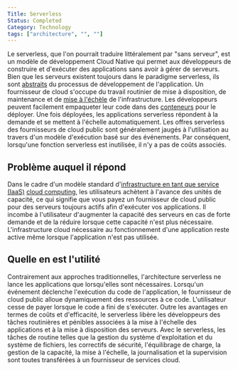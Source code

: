 ```yaml
---
Title: Serverless
Status: Completed
Category: Technology
tags: ["architecture", "", ""]
---
```


Le serverless, que l'on  pourrait traduire littéralement par "sans serveur", est un modèle de développement Cloud Native qui permet aux développeurs de construire et d'exécuter des applications sans avoir à gérer de serveurs.
Bien que les serveurs existent toujours dans le paradigme serverless, ils sont [abstraits](/fr/abstraction/) du processus de développement de l'application.
Un fournisseur de cloud s'occupe du travail routinier de mise à disposition, de maintenance et de [mise à l'échèle](/fr/scalability/) de l'infrastructure.
Les développeurs peuvent facilement empaqueter leur code dans des [conteneurs](/fr/container/) pour le déployer.
Une fois déployées, les applications serverless répondent à la demande et se mettent à l'échelle automatiquement.
Les offres serverless des fournisseurs de cloud public sont généralement jaugés à l'utilisation au travers d'un modèle d'exécution basé sur des événements.
Par conséquent, lorsqu'une fonction serverless est inutilisée, il n'y a pas de coûts associés.

## Problème auquel il répond

Dans le cadre d'un modèle standard d'[infrastructure en tant que service (IaaS)](/fr/infrastructure-as-a-service/) [cloud computing](/fr/cloud-computing/), les utilisateurs achètent à l'avance des unités de capacité,
ce qui signifie que vous payez un fournisseur de cloud public pour des serveurs toujours actifs afin d'exécuter vos applications.
Il incombe à l'utilisateur d'augmenter la capacité des serveurs en cas de forte demande et de la réduire lorsque cette capacité n'est plus nécessaire.
L'infrastructure cloud nécessaire au fonctionnement d'une application reste active même lorsque l'application n'est pas utilisée.

## Quelle en est l'utilité

Contrairement aux approches traditionnelles, l'architecture serverless ne lance les applications que lorsqu'elles sont nécessaires.
Lorsqu'un événement déclenche l'exécution du code de l'application, le fournisseur de cloud public alloue dynamiquement des ressources à ce code.
L'utilisateur cesse de payer lorsque le code a fini de s'exécuter.
Outre les avantages en termes de coûts et d'efficacité,
le serverless libère les développeurs des tâches routinières et pénibles associées à la mise à l'échelle des applications et à la mise à disposition des serveurs.
Avec le serverless, les tâches de routine telles que la gestion du système d'exploitation et du système de fichiers, les correctifs de sécurité,
l'équilibrage de charge, la gestion de la capacité, la mise à l'échelle, la journalisation et la supervision sont toutes transférées à un fournisseur de services cloud.
